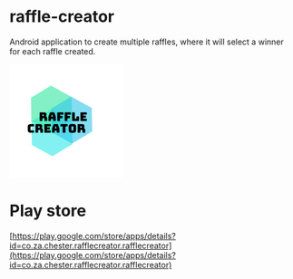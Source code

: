 # raffle-creator
Android application to create multiple raffles, where it will select a winner for each raffle created.

![alt raffle-creator](https://raw.githubusercontent.com/chesterc314/raffle-creator/master/app/src/main/res/mipmap/raffle_creator_logo.png)

# Play store
[https://play.google.com/store/apps/details?id=co.za.chester.rafflecreator.rafflecreator](https://play.google.com/store/apps/details?id=co.za.chester.rafflecreator.rafflecreator)
